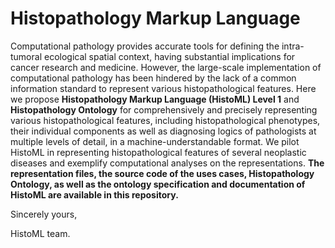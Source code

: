 # Histopathology Markup Language

Computational pathology provides accurate tools for defining the intra-tumoral ecological spatial context, having substantial implications for cancer research and medicine. However, the large-scale implementation of computational pathology has been hindered by the lack of a common information standard to represent various histopathological features. Here we propose **Histopathology Markup Language (HistoML) Level 1** and **Histopathology Ontology** for comprehensively and precisely representing various histopathological features, including histopathological phenotypes, their individual components as well as diagnosing logics of pathologists at multiple levels of detail, in a machine-understandable format. We pilot HistoML in representing histopathological features of several neoplastic diseases and exemplify computational analyses on the representations. **The representation files, the source code of the uses cases, Histopathology Ontology, as well as the ontology specification and documentation of HistoML are available in this repository.**



Sincerely yours,

HistoML team.
